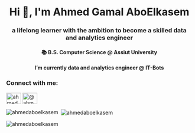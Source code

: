 <h1 align="center">Hi 👋, I'm Ahmed Gamal AboElkasem</h1>
<h3 align="center">a lifelong learner with the ambition to become a skilled data and analytics engineer</h3>
<h4 align="center"> 📚 B.S. Computer Science @ Assiut University</h4>
<h4 align="center"> I’m currently data and analytics engineer @ IT-Bots</h4>

<h3 align="left">Connect with me:</h3>
<p align="left">
<a href="https://www.linkedin.com/in/ahmed-gamal-982581159/" target="blank"><img align="center" src="https://raw.githubusercontent.com/rahuldkjain/github-profile-readme-generator/master/src/images/icons/Social/linked-in-alt.svg" alt="ahmed gamal" height="30" width="40" /></a>
<a href="https://www.hackerrank.com/Ahmed_Aboelkasem" target="blank"> <img align="center" src="https://raw.githubusercontent.com/rahuldkjain/github-profile-readme-generator/master/src/images/icons/Social/hackerrank.svg" alt="@ahmed_aboelkasem" height="30" width="40" /></a>
</p>


<p><img align="left" src="https://github-readme-stats.vercel.app/api/top-langs?username=ahmedaboelkasem&show_icons=true&locale=en&layout=compact" alt="ahmedaboelkasem" /></p>

<p>&nbsp;<img align="center" src="https://github-readme-stats.vercel.app/api?username=ahmedaboelkasem&show_icons=true&locale=en" alt="ahmedaboelkasem" /></p>

<p><img align="center" src="https://github-readme-streak-stats.herokuapp.com/?user=ahmedaboelkasem&" alt="ahmedaboelkasem" /></p>
